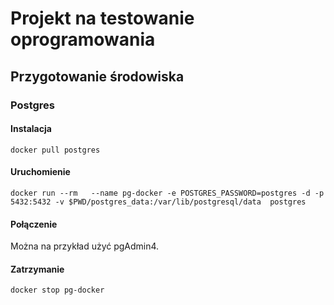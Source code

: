 # Projekt na testowanie oprogramowania

## Przygotowanie środowiska

### Postgres

#### Instalacja

`docker pull postgres`

#### Uruchomienie

`docker run --rm   --name pg-docker -e POSTGRES_PASSWORD=postgres -d -p 5432:5432 -v $PWD/postgres_data:/var/lib/postgresql/data  postgres`

#### Połączenie

Można na przykład użyć pgAdmin4.

#### Zatrzymanie
`docker stop pg-docker`